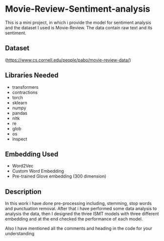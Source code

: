 # Movie-Review-Sentiment-analysis
This is a mini project, in which i provide the model for sentiment analysis and the dataset I used is Movie-Review. The data contain raw text and its sentiment. 
## Dataset
(https://www.cs.cornell.edu/people/pabo/movie-review-data/)

## Libraries Needed
- transformers
- contractions
- torch
- sklearn
- numpy
- pandas
- nltk
- re
- glob
- os
- inspect

## Embedding Used 
-	Word2Vec
-	Custom Word Embedding 
-	Pre-trained Glove embedding (300 dimension)

## Description 
In this work i have done pre-processing including, stemming, stop words and punctuation removal. After that i have performed some data analysis to analysis the data, then I designed the three lSMT models with three different embedding and at the end checked the performance of each model.

Also I have mentioned all the comments and heading in the code for your understanding
